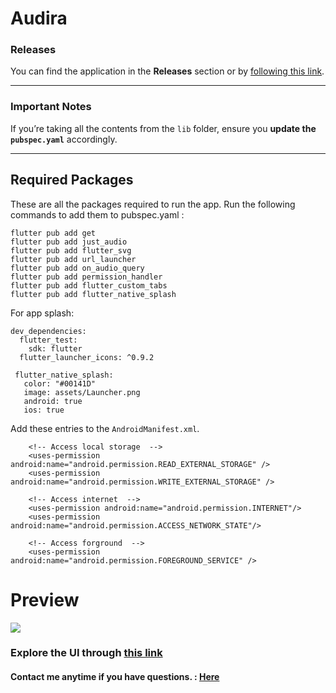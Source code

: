 # Audira

### Releases
You can find the application in the **Releases** section or by [following this link](https://github.com/ahvvad/Audira/releases).

---

###  Important Notes
If you’re taking all the contents from the `lib` folder, ensure you **update the `pubspec.yaml`** accordingly.

---

## Required Packages
These are all the packages required to run the app. Run the following commands to add them to pubspec.yaml :

```
flutter pub add get
flutter pub add just_audio
flutter pub add flutter_svg
flutter pub add url_launcher
flutter pub add on_audio_query
flutter pub add permission_handler
flutter pub add flutter_custom_tabs
flutter pub add flutter_native_splash
```
For app splash:
```
dev_dependencies:
  flutter_test:
    sdk: flutter
  flutter_launcher_icons: ^0.9.2

 flutter_native_splash:
   color: "#00141D"
   image: assets/Launcher.png 
   android: true
   ios: true
```
Add these entries to the `AndroidManifest.xml`.
```
    <!-- Access local storage  -->
    <uses-permission android:name="android.permission.READ_EXTERNAL_STORAGE" />
    <uses-permission android:name="android.permission.WRITE_EXTERNAL_STORAGE" />

    <!-- Access internet  -->
    <uses-permission android:name="android.permission.INTERNET"/>
    <uses-permission android:name="android.permission.ACCESS_NETWORK_STATE"/>
    
    <!-- Access forground  -->
    <uses-permission android:name="android.permission.FOREGROUND_SERVICE" />
```


# Preview

<img src="assets/preview/preview.png" />

###

### Explore the UI through [this link](assets/preview)

#### **Contact me anytime if you have questions.** : [Here](https://linktr.ee/userahmed)
